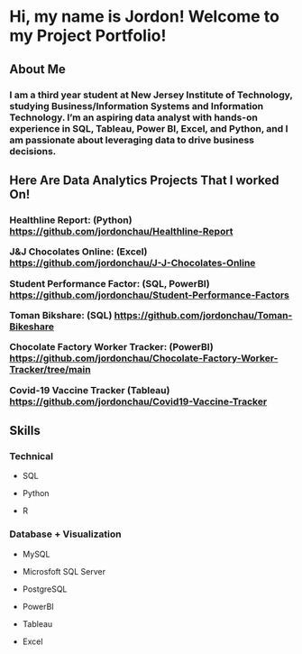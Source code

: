 <h1> Hi, my name is Jordon! Welcome to my Project Portfolio! </h1>

<h2>About Me</h2>  
<h3>
  I am a third year student at New Jersey Institute of Technology, studying Business/Information Systems and Information Technology. I’m an aspiring data analyst with hands-on experience in SQL, Tableau, Power BI, Excel, and Python, and I am passionate about leveraging data to drive business decisions. 

<h2> Here Are Data Analytics Projects That I worked On! </h2>
<h3>

Healthline Report: (Python)
https://github.com/jordonchau/Healthline-Report

J&J Chocolates Online: (Excel)
https://github.com/jordonchau/J-J-Chocolates-Online

Student Performance Factor: (SQL, PowerBI)
https://github.com/jordonchau/Student-Performance-Factors

Toman Bikshare: (SQL)
https://github.com/jordonchau/Toman-Bikeshare

Chocolate Factory Worker Tracker: (PowerBI)
https://github.com/jordonchau/Chocolate-Factory-Worker-Tracker/tree/main

Covid-19 Vaccine Tracker (Tableau)
https://github.com/jordonchau/Covid19-Vaccine-Tracker
</h3>

<h2>Skills</h2>

<h3>Technical</h3>

- SQL

- Python

- R

<h3>Database + Visualization</h3>

- MySQL

- Microsfoft SQL Server

- PostgreSQL

- PowerBI

- Tableau

- Excel
